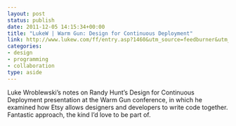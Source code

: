 ```yaml
---
layout: post
status: publish
date: 2011-12-05 14:15:34+00:00
title: "LukeW | Warm Gun: Design for Continuous Deployment"
link: http://www.lukew.com/ff/entry.asp?1460&utm_source=feedburner&utm_medium=feed&utm_campaign=Feed%3A+FunctioningForm+%28LukeW+Ideation+%2B+Design%29&utm_content=Google+Reader
categories:
- design
- programming
- collaboration
type: aside
---
```

Luke Wroblewski’s notes on Randy Hunt’s Design for Continuous Deployment presentation at the Warm Gun conference, in which he examined how Etsy allows designers and developers to write code together. Fantastic approach, the kind I’d love to be part of.